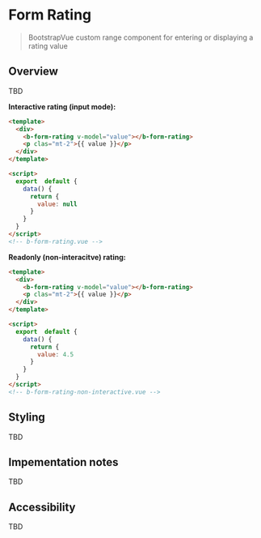 # Form Rating

> BootstrapVue custom range component for entering or displaying a rating value

## Overview

TBD

**Interactive rating (input mode):**

```html
<template>
  <div>
    <b-form-rating v-model="value"></b-form-rating>
    <p clas="mt-2">{{ value }}</p>
  </div>
</template>

<script>
  export  default {
    data() {
      return {
        value: null
      }
    }
  }
</script>
<!-- b-form-rating.vue -->
```

**Readonly (non-interacitve) rating:**

```html
<template>
  <div>
    <b-form-rating v-model="value"></b-form-rating>
    <p clas="mt-2">{{ value }}</p>
  </div>
</template>

<script>
  export  default {
    data() {
      return {
        value: 4.5
      }
    }
  }
</script>
<!-- b-form-rating-non-interactive.vue -->
```

## Styling

TBD

## Impementation notes

TBD

## Accessibility

TBD
